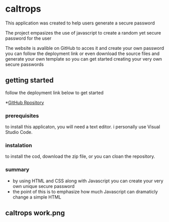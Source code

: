 # caltrops

This application was created to help users generate a secure password

The project empasizes the use of javascript to create a random yet secure password for the user

The website is avalible on GitHub to acces it and create your own password you can follow the deployment link or even download the source files and generate your own template so you can get started creating your very own secure passwords

## getting started 

follow the deployment link below to get started

*[GitHub Rpository](https://github.com/AndrewGain/Caltrops)


### prerequisites
to install this applicaton, you will need a text editor. i personally use Visual Studio Code.

### instalation
to install the cod, download the zip file, or you can cloan the repository.

### summary 
* by using HTML and CSS along with Javascript you can create your very own unique secure password
* the point of this is to emphasize how much Javascript can dramaticly change a simple HTML

## caltrops work.png
